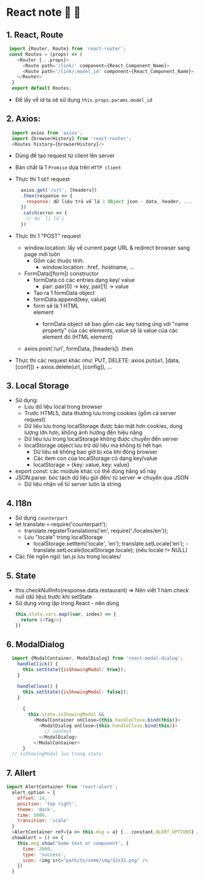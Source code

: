 # React note :green_book: :memo:

## 1. React, Route
  ```javascript
   import {Router, Route} from 'react-router';
   const Routes = (props) => (
      <Router {...props}>
        <Route path='/link/' component={React_Component_Name}>
        <Route path='/link/:model_id' component={React_Component_Name}>
      </Router>
    }
    export default Routes;
  ```
  * Để lấy về id ta sẽ sử dụng `this.props.params.model_id`

## 2. Axios:
  ```javascript
    import axios from 'axios';
    import {browserHistory} from 'react-router';
    <Routes history={browserHistory}/>
  ```
  * Dùng để tạo request từ client lên server
  * Bản chất là 1 `Promise` dựa trên `HTTP client`
  * Thực thi 1 `GET` request
    ```javascript
      axios.get('/url', [headers])
      .then(response => {
        response: dữ liệu trả về là 1 Object json - data, header, ...
      })
      .catch(error => {
        // Xử lí lỗi
      })
    ```

  * Thực thi 1 "POST" request
    - window.location: lấy về current page URL & redirect browser sang page mới luôn
      * Gồm các thuộc tính: 
        + window.location: .href, .hostname, ...
    - FormData([form]) constructor
      * formData có các entries dạng key/ value
        + pair: pair[0] -> key, pair[1] -> value
      * Tạo ra 1 formData object
      * formData.append(key, value)
      * form sẽ là 1 HTML <form> element
        + formData object sẽ bao gồm các key tương ứng với "name property" của các elements, value sẽ là value của các element đó (HTML element)
    - axios.post('/url', formData, [headers])
      .then

  * Thực thi các request khác như: PUT, DELETE: axios.put(url, [data, [conf]]) + axios.delete(url, [config]), ...

## 3. Local Storage
  * Sử dụng:
    - Lưu dữ liệu local trong browser
    - Trước HTML5, data thường lưu trong cookies (gồm cả server request)
    - Dữ liệu lưu trong localStorage được bảo mật hơn cookies, dung lượng lớn hơn, không ảnh hưởng đến hiệu năng
    - Dữ liệu lưu trong localStorage không được chuyển đến server
    - localStorage object lưu trữ dữ liệu mà không bị hết hạn
      * Dữ liệu sẽ không bao giờ bị xóa khi đóng browser
      * Các item con của localStorage có dạng key/value
      * localStorage = {key: value, key: value}
  * export const: các module khác có thể dùng hằng số này
  * JSON.parse: bóc tách dữ liệu gửi đến/ từ server => chuyển qua JSON
    - Dữ liệu nhận về từ server luôn là string

## 4. I18n
  * Sử dụng `counterpart`
  * let translate = require('counterpart');
    - translate.registerTranslations('en', require('./locales/en'));
    - Lưu "locale" trong localStorage
      * localStorage.setItem('locale', 'en');
        translate.setLocale('en'); - translate.setLocale(localStorage.locale); (nếu locale != NULL)
  * Các file ngôn ngữ: lan.js lưu trong locales/

## 5. State
  * this.checkNullInfo(response.data.restaurant) => Nên viết 1 hàm check null (dữ liệu) trước khi setState
  * Sử dụng vòng lặp trong React - nên dùng
    ```javascript
    this.state.vars.map((var, index) => {
      return (<Tag/>)
    })
    ```

## 6. ModalDialog
  ```javascript
    import {ModalContainer, ModalDialog} from 'react-modal-dialog';
      handleClick() {
        this.setState({isShowingModal: true});
      }

      handleClose() {
        this.setState({isShowingModal: false});
      }
      
        {
          this.state.isShowingModal &&
            <ModalContainer onClose={this.handleClose.bind(this)}>
              <ModalDialog onClose={this.handleClose.bind(this)}>
                // content
              </ModalDialog>
            </ModalContainer>
        }
    // isShowingModal lưu trong state
  ```

## 7. Allert
  ```javascript
  import AlertContainer from 'react-alert';
    alert_option = {
      offset: 14,
      position: 'top right',
      theme: 'dark',
      time: 5000,
      transition: 'scale'
    }
    <AlertContainer ref={a => this.msg = a} {...constant.ALERT_OPTIONS} />
    showAlert = () => {
      this.msg.show('Some text or component', {
        time: 2000,
        type: 'success',
        icon: <img src="path/to/some/img/32x32.png" />
      })
    }
  ```
